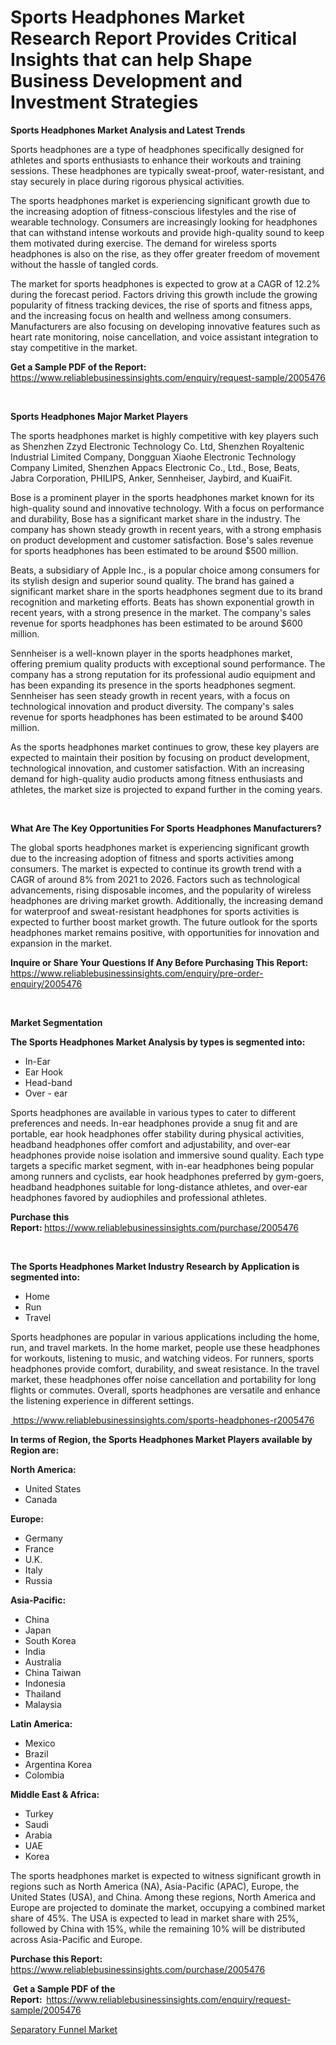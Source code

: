 <p><h1>Sports Headphones Market Research Report Provides Critical Insights that can help Shape Business Development and Investment Strategies</h1></p><p><strong>Sports Headphones Market Analysis and Latest Trends</strong></p>
<p><p>Sports headphones are a type of headphones specifically designed for athletes and sports enthusiasts to enhance their workouts and training sessions. These headphones are typically sweat-proof, water-resistant, and stay securely in place during rigorous physical activities.</p><p>The sports headphones market is experiencing significant growth due to the increasing adoption of fitness-conscious lifestyles and the rise of wearable technology. Consumers are increasingly looking for headphones that can withstand intense workouts and provide high-quality sound to keep them motivated during exercise. The demand for wireless sports headphones is also on the rise, as they offer greater freedom of movement without the hassle of tangled cords.</p><p>The market for sports headphones is expected to grow at a CAGR of 12.2% during the forecast period. Factors driving this growth include the growing popularity of fitness tracking devices, the rise of sports and fitness apps, and the increasing focus on health and wellness among consumers. Manufacturers are also focusing on developing innovative features such as heart rate monitoring, noise cancellation, and voice assistant integration to stay competitive in the market.</p></p>
<p><strong>Get a Sample PDF of the Report:&nbsp;</strong> <a href="https://www.reliablebusinessinsights.com/enquiry/request-sample/2005476">https://www.reliablebusinessinsights.com/enquiry/request-sample/2005476</a></p>
<p>&nbsp;</p>
<p><strong>Sports Headphones Major Market Players</strong></p>
<p><p>The sports headphones market is highly competitive with key players such as Shenzhen Zzyd Electronic Technology Co. Ltd, Shenzhen Royaltenic Industrial Limited Company, Dongguan Xiaohe Electronic Technology Company Limited, Shenzhen Appacs Electronic Co., Ltd., Bose, Beats, Jabra Corporation, PHILIPS, Anker, Sennheiser, Jaybird, and KuaiFit.</p><p>Bose is a prominent player in the sports headphones market known for its high-quality sound and innovative technology. With a focus on performance and durability, Bose has a significant market share in the industry. The company has shown steady growth in recent years, with a strong emphasis on product development and customer satisfaction. Bose's sales revenue for sports headphones has been estimated to be around $500 million.</p><p>Beats, a subsidiary of Apple Inc., is a popular choice among consumers for its stylish design and superior sound quality. The brand has gained a significant market share in the sports headphones segment due to its brand recognition and marketing efforts. Beats has shown exponential growth in recent years, with a strong presence in the market. The company's sales revenue for sports headphones has been estimated to be around $600 million.</p><p>Sennheiser is a well-known player in the sports headphones market, offering premium quality products with exceptional sound performance. The company has a strong reputation for its professional audio equipment and has been expanding its presence in the sports headphones segment. Sennheiser has seen steady growth in recent years, with a focus on technological innovation and product diversity. The company's sales revenue for sports headphones has been estimated to be around $400 million.</p><p>As the sports headphones market continues to grow, these key players are expected to maintain their position by focusing on product development, technological innovation, and customer satisfaction. With an increasing demand for high-quality audio products among fitness enthusiasts and athletes, the market size is projected to expand further in the coming years.</p></p>
<p>&nbsp;</p>
<p><strong>What Are The Key Opportunities For Sports Headphones Manufacturers?</strong></p>
<p><p>The global sports headphones market is experiencing significant growth due to the increasing adoption of fitness and sports activities among consumers. The market is expected to continue its growth trend with a CAGR of around 8% from 2021 to 2026. Factors such as technological advancements, rising disposable incomes, and the popularity of wireless headphones are driving market growth. Additionally, the increasing demand for waterproof and sweat-resistant headphones for sports activities is expected to further boost market growth. The future outlook for the sports headphones market remains positive, with opportunities for innovation and expansion in the market.</p></p>
<p><strong>Inquire or Share Your Questions If Any Before Purchasing This Report:</strong> <a href="https://www.reliablebusinessinsights.com/enquiry/pre-order-enquiry/2005476">https://www.reliablebusinessinsights.com/enquiry/pre-order-enquiry/2005476</a></p>
<p>&nbsp;</p>
<p><strong>Market Segmentation</strong></p>
<p><strong>The Sports Headphones Market Analysis by types is segmented into:</strong></p>
<p><ul><li>In-Ear</li><li>Ear Hook</li><li>Head-band</li><li>Over - ear</li></ul></p>
<p><p>Sports headphones are available in various types to cater to different preferences and needs. In-ear headphones provide a snug fit and are portable, ear hook headphones offer stability during physical activities, headband headphones offer comfort and adjustability, and over-ear headphones provide noise isolation and immersive sound quality. Each type targets a specific market segment, with in-ear headphones being popular among runners and cyclists, ear hook headphones preferred by gym-goers, headband headphones suitable for long-distance athletes, and over-ear headphones favored by audiophiles and professional athletes.</p></p>
<p><strong>Purchase this Report:&nbsp;</strong><a href="https://www.reliablebusinessinsights.com/purchase/2005476">https://www.reliablebusinessinsights.com/purchase/2005476</a></p>
<p>&nbsp;</p>
<p><strong>The Sports Headphones Market Industry Research by Application is segmented into:</strong></p>
<p><ul><li>Home</li><li>Run</li><li>Travel</li></ul></p>
<p><p>Sports headphones are popular in various applications including the home, run, and travel markets. In the home market, people use these headphones for workouts, listening to music, and watching videos. For runners, sports headphones provide comfort, durability, and sweat resistance. In the travel market, these headphones offer noise cancellation and portability for long flights or commutes. Overall, sports headphones are versatile and enhance the listening experience in different settings.</p></p>
<p><a href="https://www.reliablebusinessinsights.com/sports-headphones-r2005476">&nbsp;https://www.reliablebusinessinsights.com/sports-headphones-r2005476</a></p>
<p><strong>In terms of Region, the Sports Headphones Market Players available by Region are:</strong></p>
<p>
    <p> <strong> North America: </strong>
        <ul>
            <li>United States</li>
            <li>Canada</li>
        </ul>
        </p> 
    <p> <strong> Europe: </strong>
        <ul>
            <li>Germany</li>
            <li>France</li>
            <li>U.K.</li>
            <li>Italy</li>
            <li>Russia</li>
        </ul>
        </p> 
    <p> <strong> Asia-Pacific: </strong>
        <ul>
            <li>China</li>
            <li>Japan</li>
            <li>South Korea</li>
            <li>India</li>
            <li>Australia</li>
            <li>China Taiwan</li>
            <li>Indonesia</li>
            <li>Thailand</li>
            <li>Malaysia</li>
        </ul>
        </p> 
    <p> <strong> Latin America: </strong>
        <ul>
            <li>Mexico</li>
            <li>Brazil</li>
            <li>Argentina Korea</li>
            <li>Colombia</li>
        </ul>
        </p> 
    <p> <strong> Middle East & Africa: </strong>
        <ul>
            <li>Turkey</li>
            <li>Saudi</li>
            <li>Arabia</li>
            <li>UAE</li>
            <li>Korea</li>
        </ul>
    </p>
    </p>
<p><p>The sports headphones market is expected to witness significant growth in regions such as North America (NA), Asia-Pacific (APAC), Europe, the United States (USA), and China. Among these regions, North America and Europe are projected to dominate the market, occupying a combined market share of 45%. The USA is expected to lead in market share with 25%, followed by China with 15%, while the remaining 10% will be distributed across Asia-Pacific and Europe.</p></p>
<p><strong>Purchase this Report: </strong><a href="https://www.reliablebusinessinsights.com/purchase/2005476">https://www.reliablebusinessinsights.com/purchase/2005476</a></p>
<p>&nbsp;<strong>Get a Sample PDF of the Report:&nbsp;&nbsp;</strong><a href="https://www.reliablebusinessinsights.com/enquiry/request-sample/2005476">https://www.reliablebusinessinsights.com/enquiry/request-sample/2005476</a></p>
<p><strong></strong></p>
<p><p><a href="https://github.com/ctanaka235/Market-Research-Report-List-1/blob/main/separatory-funnel-market.md">Separatory Funnel Market</a></p></p>